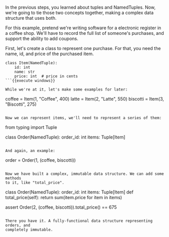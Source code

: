 In the previous steps, you learned about tuples and NamedTuples. Now, we're
going to tie those two concepts together, making a complex data structure that
uses both.

For this example, pretend we're writing software for a electronic register in
a coffee shop. We'll have to record the full list of someone's purchases, and
support the ability to add coupons.

First, let's create a class to represent one purchase. For that, you need the
name, id, and price of the purchased item.

```
class Item(NamedTuple):
    id: int
    name: str
    price: int  # price in cents
```{{execute windows}}

While we're at it, let's make some examples for later:

```
coffee = Item(1, "Coffee", 400)
latte = Item(2, "Latte", 550)
biscotti = Item(3, "Biscotti", 275)
```{{execute windows}}

Now we can represent items, we'll need to represent a series of them:

```
from typing import Tuple

class Order(NamedTuple):
    order_id: int
    items: Tuple[Item]
```{{execute windows}}

And again, an example:

```
order = Order(1, (coffee, biscotti))
```{{execute windows}}

Now we have built a complex, immutable data structure. We can add some methods
to it, like "total_price".

```
class Order(NamedTuple):
    order_id: int
    items: Tuple[Item]
    def total_price(self):
        return sum(item.price for item in items)

assert Order(2, (coffee, biscotti)).total_price() == 675
```{{execute windows}}

There you have it. A fully-functional data structure representing orders, and
completely immutable.
